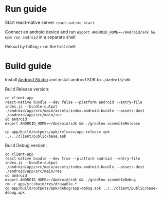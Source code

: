 # Run guide

Start react-native server `react-native start`


Connect an android device and run `export ANDROID_HOME=~/Android/sdk && npm run android` in a separate shell

Reload by hitting `r` on the first shell

# Build guide

Install [Android Studio]() and install android SDK to `~/Android/sdk`

Build Release version:
```
cd client-app
react-native bundle --dev false --platform android --entry-file index.js --bundle-output ./android/app/src/main/assets/index.android.bundle --assets-dest ./android/app/src/main/res
cd android
export ANDROID_HOME=~/Android/sdk && ./gradlew assembleRelease

cp app/build/outputs/apk/release/app-release.apk ../../client/public/base.apk
```

Build Debug version:
```
cd client-app
react-native bundle --dev true --platform android --entry-file index.js --bundle-output ./android/app/src/main/assets/index.android.bundle --assets-dest ./android/app/src/main/res
cd android
export ANDROID_HOME=~/Android/sdk && ./gradlew assembleDebug
rm -r app/src/main/res/drawable-*
cp app/build/outputs/apk/debug/app-debug.apk ../../client/public/base-debug.apk
```